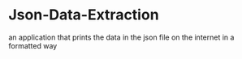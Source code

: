 # Json-Data-Extraction
an application that prints the data in the json file on the internet in a formatted way
